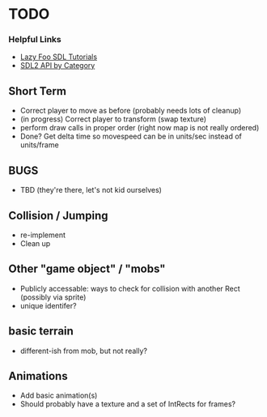 # TODO

### Helpful Links
- [Lazy Foo SDL Tutorials](http://lazyfoo.net/tutorials/SDL/index.php)
- [SDL2 API by Category](https://wiki.libsdl.org/APIByCategory)

## Short Term
- Correct player to move as before (probably needs lots of cleanup)
- (in progress) Correct player to transform (swap texture)
- perform draw calls in proper order (right now map is not really ordered)
- Done? Get delta time so movespeed can be in units/sec instead of units/frame

## BUGS
- TBD (they're there, let's not kid ourselves)

## Collision / Jumping
- re-implement
- Clean up

## Other "game object" / "mobs"
- Publicly accessable: ways to check for collision with another Rect (possibly via sprite)
- unique identifer?

## basic terrain
- different-ish from mob, but not really?

## Animations
- Add basic animation(s)
- Should probably have a texture and a set of IntRects for frames?
 
